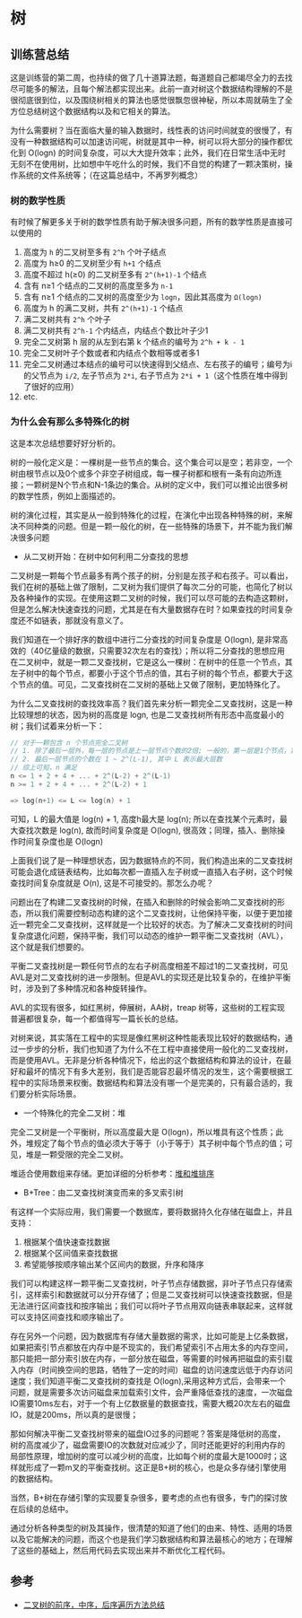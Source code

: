 # 树

## 训练营总结

这是训练营的第二周，也持续的做了几十道算法题，每道题自己都竭尽全力的去找尽可能多的解法，且每个解法都实现出来。此前一直对树这个数据结构理解的不是很彻底很到位，以及围绕树相关的算法也感觉很飘忽很神秘，所以本周就萌生了全方位总结树这个数据结构以及和它相关的算法。

为什么需要树？当在面临大量的输入数据时，线性表的访问时间就变的很慢了，有没有一种数据结构可以加速访问呢，树就是其中一种，树可以将大部分的操作都优化到 O(logn) 的时间复杂度，可以大大提升效率；此外，我们在日常生活中无时无刻不在使用树，比如想中午吃什么的时候，我们不自觉的构建了一颗决策树，操作系统的文件系统等；（在这篇总结中，不再罗列概念）

### 树的数学性质

有时候了解更多关于树的数学性质有助于解决很多问题，所有的数学性质是直接可以使用的

1. 高度为 `h` 的二叉树至多有 `2^h` 个叶子结点
2. 高度为 h≥0 的二叉树至少有 `h+1` 个结点
3. 高度不超过 h(≥0) 的二叉树至多有 `2^(h+1)-1` 个结点
4. 含有 n≥1 个结点的二叉树的高度至多为 `n-1`
5. 含有 n≥1 个结点的二叉树的高度至少为 `logn`，因此其高度为 `Ω(logn)`
6. 高度为 h 的满二叉树，共有 `2^(h+1)-1` 个结点
7. 满二叉树共有 `2^h` 个叶子
8. 满二叉树共有 `2^h-1` 个内结点，内结点个数比叶子少1
9. 完全二叉树第 h 层的从左到右第 k 个结点的编号为 `2^h + k - 1`
10. 完全二叉树叶子个数或者和内结点个数相等或者多1
11. 完全二叉树通过本结点的编号可以快速得到父结点、左右孩子的编号；编号为i的父节点为 `i/2`, 左子节点为 `2*i`, 右子节点为 `2*i + 1`（这个性质在堆中得到了很好的应用）
12. etc.

### 为什么会有那么多特殊化的树

这是本次总结想要好好分析的。

树的一般化定义是：一棵树是一些节点的集合。这个集合可以是空；若非空，一个树由根节点以及0个或多个非空子树组成，每一棵子树都和根有一条有向边所连接；一颗树是N个节点和N-1条边的集合。从树的定义中，我们可以推论出很多树的数学性质，例如上面描述的。

树的演化过程，其实是从一般到特殊化的过程，在演化中出现各种特殊的树，来解决不同种类的问题。但是一颗一般化的树，在一些特殊的场景下，并不能为我们解决很多问题

- 从二叉树开始：在树中如何利用二分查找的思想

二叉树是一颗每个节点最多有两个孩子的树，分别是左孩子和右孩子。可以看出，我们在树的基础上做了限制，二叉树为我们提供了每次二分的可能，也简化了树以及各种操作的实现。在使用这颗二叉树的时候，我们可以尽可能的去构造这颗树，但是怎么解决快速查找的问题，尤其是在有大量数据存在时？如果查找的时间复杂度还不如链表，那就没有意义了。

我们知道在一个排好序的数组中进行二分查找的时间复杂度是 O(logn), 是非常高效的（40亿量级的数据，只需要32次左右的查找）；所以将二分查找的思想应用在二叉树中，就是一颗二叉查找树，它是这么一棵树：在树中的任意一个节点，其左子树中的每个节点，都要小于这个节点的值，其右子树的每个节点，都要大于这个节点的值。可见，二叉查找树在二叉树的基础上又做了限制，更加特殊化了。

为什么二叉查找树的查找效率高？我们首先来分析一颗完全二叉查找树，这是一种比较理想的状态，因为树的高度是 logn, 也是二叉查找树所有形态中高度最小的树；我们试着来分析一下：

```c
// 对于一颗包含 n 个节点完全二叉树
// 1. 除了最后一层外，每一层的节点是上一层节点个数的2倍; 一般的，第一层是1个节点，第二层是2个节点，第三层是4个节点，以此类推
// 2. 最后一层节点的个数在 1 ~ 2^(L-1), 其中 L 表示最大层数
// 综上可知，n 满足
n <= 1 + 2 + 4 + ... + 2^(L-2) + 2^(L-1)
n >= 1 + 2 + 4 + ... + 2^(L-2) + 1

=> log(n+1) <= L <= log(n) + 1
```

可知，L 的最大值是 log(n) + 1, 高度h最大是 log(n); 所以在查找某个元素时，最大查找次数是 log(n), 故而时间复杂度是 O(logn), 很高效；同理，插入、删除操作时间复杂度也是 O(logn)

上面我们说了是一种理想状态，因为数据特点的不同，我们构造出来的二叉查找树可能会退化成链表结构，比如每次都一直插入左子树或一直插入右子树，这个时候查找时间复杂度就是 O(n), 这是不可接受的。那怎么办呢？

问题出在了构建二叉查找树的时候，在插入和删除的时候会影响二叉查找树的形态，所以我们需要控制动态构建的这个二叉查找树，让他保持平衡，以便于更加接近一颗完全二叉查找树，这样就是一个比较好的状态。为了解决二叉查找树的时间复杂度退化问题，保持平衡，我们可以动态的维护一颗平衡二叉查找树（AVL），这个就是我们想要的。

平衡二叉查找树是一颗任何节点的左右子树高度相差不超过1的二叉查找树，可见AVL是对二叉查找树的进一步限制。但是AVL的实现还是比较复杂的，在维护平衡时，涉及到了多种情况和各种旋转操作。

AVL的实现有很多，如红黑树，伸展树，AA树，treap 树等，这些树的工程实现普遍都很复杂，每一个都值得写一篇长长的总结。

对树来说，其实落在工程中的实现是像红黑树这种性能表现比较好的数据结构，通过一步步的分析，我们也知道了为什么不在工程中直接使用一般化的二叉查找树，而是使用AVL。无非是分析各种情况下，给出的这个数据结构和算法的设计，在最好和最坏的情况下有多大差别，我们是否能容忍最坏情况的发生，这个需要根据工程中的实际场景来权衡。数据结构和算法没有哪一个是完美的，只有最合适的，我们要分析实际场景。

- 一个特殊化的完全二叉树：堆

完全二叉树是一个平衡树，所以高度最大是 O(logn)，所以堆具有这个性质；此外，堆规定了每个节点的值必须大于等于（小于等于）其子树中每个节点的值；可见，堆是一颗受限的完全二叉树。

堆适合使用数组来存储。更加详细的分析参考：[堆和堆排序](https://time.geekbang.org/column/article/69913)

- B+Tree：由二叉查找树演变而来的多叉索引树

有这样一个实际应用，我们需要一个数据库，要将数据持久化存储在磁盘上，并且支持：

1. 根据某个值快速查找数据
2. 根据某个区间值来查找数据
3. 希望能够按顺序输出某个区间内的数据，升序和降序

我们可以构建这样一颗平衡二叉查找树，叶子节点存储数据，非叶子节点只存储索引，这样索引和数据就可以分开存储了；但是二叉查找树可以快速查找数据，但是无法进行区间查找和按序输出；我们可以将叶子节点用双向链表串联起来，这样就可以支持区间查找和顺序输出了。

存在另外一个问题，因为数据库有存储大量数据的需求，比如可能是上亿条数据，如果把索引节点都放在内存中是不现实的，我们希望索引不占用太多的内存空间，那只能把一部分索引放在内存，一部分放在磁盘，等需要的时候再把磁盘的索引载入内存（时间换空间的思路，牺牲了一定的时间）磁盘的访问速度远低于内存访问速度；我们知道平衡二叉查找树的查找是 O(logn),采用这种方式后，会带来一个问题，就是需要多次访问磁盘来加载索引文件，会严重降低查找的速度，一次磁盘IO需要10ms左右，对于一个有上亿数据量的数据查找，需要大概20次左右的磁盘IO，就是200ms，所以真的是很慢；

那如何解决平衡二叉查找树带来的磁盘IO过多的问题呢？答案是降低树的高度，树的高度减少了，磁盘需要IO的次数就对应减少了，同时还能更好的利用内存的局部性原理，增加树的度可以减少树的高度，比如每个树的度最大是1000时；这样就形成了一颗m叉的平衡查找树。这正是B+树的核心，也是众多存储引擎使用的数据结构。

当然，B+树在存储引擎的实现要复杂很多，要考虑的点也有很多，专门的探讨放在后续的总结中。

通过分析各种类型的树及其操作，很清楚的知道了他们的由来、特性、适用的场景以及它能解决的问题，而这个也是我们学习数据结构和算法最核心的地方；在理解了这些的基础上，然后用代码去实现出来并不断优化工程代码。

## 参考

- [二叉树的前序，中序，后序遍历方法总结](https://segmentfault.com/a/1190000016674584)
